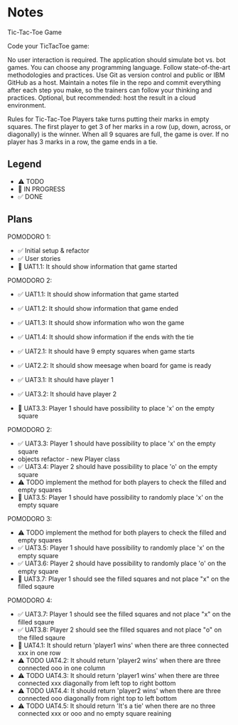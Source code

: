 # Notes

Tic-Tac-Toe Game

Code your TicTacToe game:

No user interaction is required.
The application should simulate bot vs. bot games.
You can choose any programming language.
Follow state-of-the-art methodologies and practices.
Use Git as version control and public or IBM GitHub as a host.
Maintain a notes file in the repo and commit everything after each step you make, so the trainers can follow your thinking and practices.
Optional, but recommended: host the result in a cloud environment.

Rules for Tic-Tac-Toe
Players take turns putting their marks in empty squares. The first player to get 3 of her marks in a row (up, down, across, or diagonally) is the winner. When all 9 squares are full, the game is over. If no player has 3 marks in a row, the game ends in a tie.

## Legend
- ⚠ TODO
- 🚧 IN PROGRESS
- ✅ DONE

## Plans

POMODORO 1:
- ✅ Initial setup & refactor
- ✅ User stories
- 🚧 UAT1.1: It should show information that game started

POMODORO 2:
- ✅ UAT1.1: It should show information that game started
- ✅ UAT1.2: It should show information that game ended
- ✅ UAT1.3: It should show information who won the game
- ✅ UAT1.4: It should show information if the ends with the tie
- ✅ UAT2.1: It should have 9 empty squares when game starts
- ✅ UAT2.2: It should show meesage when board for game is ready

- ✅ UAT3.1: It should have player 1
- ✅ UAT3.2: It should have player 2
- 🚧 UAT3.3: Player 1 should have possibility to place 'x' on the empty square

POMODORO 2:
- ✅ UAT3.3: Player 1 should have possibility to place 'x' on the empty square
- objects refactor - new Player class
- ✅ UAT3.4: Player 2 should have possibility to place 'o' on the empty square
- ⚠ TODO implement the method for both players to check the filled and empty squares
- 🚧 UAT3.5: Player 1 should have possibility to randomly place 'x' on the empty square

POMODORO 3:
- ⚠ TODO implement the method for both players to check the filled and empty squares
- ✅ UAT3.5: Player 1 should have possibility to randomly place 'x' on the empty square
- ✅ UAT3.6: Player 2 should have possibility to randomly place 'o' on the empty square
- 🚧 UAT3.7: Player 1 should see the filled squares and not place "x" on the filled sqaure

POMODORO 4:
- ✅ UAT3.7: Player 1 should see the filled squares and not place "x" on the filled sqaure
- ✅ UAT3.8: Player 2 should see the filled squares and not place "o" on the filled sqaure
- 🚧 UAT4.1: It should return 'player1 wins' when there are three connected xxx in one row
- ⚠ TODO UAT4.2: It should return 'player2 wins' when there are three connected ooo in one column
- ⚠ TODO UAT4.3: It should return 'player1 wins' when there are three connected xxx diagonally from left top to right bottom
- ⚠ TODO UAT4.4: It should return 'player2 wins' when there are three connected ooo diagonally from right top to left bottom
- ⚠ TODO UAT4.5: It should return 'It's a tie' when there are no three connected xxx or ooo and no empty square reaining